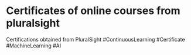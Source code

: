 # Certificates of online courses from pluralsight

Certifications obtained from PluralSight
#ContinuousLearning #Certificate #MachineLearning #AI
